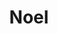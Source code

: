 --- 
title: "Noel"
publishdate: "2019-1-24T16:48:46+02:00"
src: "https://365manga.net/manga/noel"
image: "https://data.365manga.net/images/thumbnails/30751-noel.jpg"
description: " A short story about a holiday romance."
---